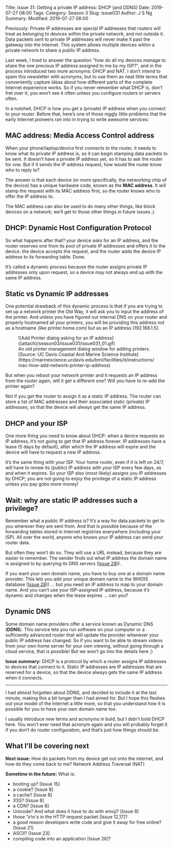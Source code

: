 Title: Issue 31: Getting a private IP address: DHCP (and DDNS)
Date: 2019-07-27 08:00
Tags: 
Category: Season 3
Slug: issue031
Author: J S Ng
Summary: 
Modified: 2019-07-27 08:00

Previously: Private IP addresses are special IP addresses that routers will treat as belonging to devices within the private network, and not outside it. Data packets sent to private IP addresses will never make it past the gateway into the internet. This system allows multiple devices within a private network to share a public IP address.

Last week, I tried to answer the question "how do all my devices manage to share the one precious IP address assigned to me by my ISP?", and in the process introduced two more acronyms: DHCP and NAT. I don’t intend to spam this newsletter with acronyms, but to use them as neat little terms that conveniently capture ideas about how different parts of the complete Internet experience works. So if you never remember what DHCP is, don’t fret over it; you won’t see it often unless you configure routers or servers often.

In a nutshell, DHCP is how you get a (private) IP address when you connect to your router. Before that, here’s one of those niggly little problems that the early Internet pioneers ran into in trying to write awesome services:

## MAC address: Media Access Control address

When your phone/laptop/device first connects to the router, it needs to know what its private IP address is, so it can begin stamping data packets to be sent. It doesn’t have a private IP address yet, so it has to ask the router for one. But if it sends the IP address request, how would the router know who to reply to?

The answer is that each device (or more specifically, the networking chip of the device) has a unique hardware code, known as the **MAC address**. It will stamp the request with its MAC address first, so the router knows who to offer the IP address to.

The MAC address can also be used to do many other things, like block devices on a network; we’ll get to those other things in future issues ;)

## DHCP: Dynamic Host Configuration Protocol

So what happens after that? your device asks for an IP address, and the router reserves one from its pool of private IP addresses and offers it to the device. the device accepts the request, and the router adds the device IP address to its forwarding table. Done.

It’s called a dynamic process because the router assigns private IP addresses only upon request, so a device may not always end up with the same IP address.

## Static vs Dynamic IP addresses

One potential drawback of this dynamic process is that if you are trying to set up a network printer the Old Way, it will ask you to input the address of the printer. And unless you have figured out internal DNS on your router and properly hostnamed all your printers, you will be providing this address not as a hostname (like printer.home.com) but as an IP address (192.168.1.5).


<figure>
    ![Add Printer dialog asking for an IP address]({attach}/season03/issue031/issue031_01.gif)
    <figcaption>An old printer management dialog window for adding printers. [Source: UC Davis Coastal And Marine Science Institute](https://marinescience.ucdavis.edu/bml/facilities/it/instructions/mac-how-add-network-printer-ip-address)</figcaption>    
</figure>


But when you reboot your network printer and it requests an IP address from the router again, will it get a different one? Will you have to re-add the printer again?

Not if you get the router to assign it as a static IP address. The router can store a list of MAC addresses and their associated static (private) IP addresses, so that the device will always get the same IP address.

## DHCP and your ISP

One more thing you need to know about DHCP: when a device requests an IP address, it’s not going to get that IP address forever. IP addresses have a lease (5 days by default), after which the IP address will expire and the device will have to request a new IP address.

It’s the same thing with your ISP. Your home router, even if it is left on 24/7, will have to renew its (public) IP address with your ISP every few days, as and when it expires. So your ISP also (most likely) assigns you IP addresses by DHCP; you are not going to enjoy the privilege of a static IP address unless you pay gobs more money!

## Wait: why are static IP addresses such a privilege?

Remember what a public IP address is? It’s a way for data packets to get to you wherever they are sent from. And that is possible because of the forwarding tables stored in Internet registries everywhere (including your ISP). All over the world, anyone who knows your IP address can send your router data.

But often they won’t do so. They will use a URL instead, because they are easier to remember.  The sender finds out what IP address the domain name is assigned to by querying its DNS servers ([Issue 28]({filename}/season03/issue028/issue028.md))).

If you want your own domain name, you have to buy one at a domain name provider. This lets you add your unique domain name to the WHOIS database ([Issue 28]({filename}/season03/issue028/issue028.md))) … but you need an IP address to map to your domain name. And you can’t use your ISP-assigned IP address, because it’s dynamic and changes when the lease expires … can you?

## Dynamic DNS

Some domain name providers offer a service known as Dynamic DNS (**DDNS**). This service lets you run software on your computer or a sufficiently advanced router that will update the provider whenever your public IP address has changed. So if you want to be able to stream videos from your own home server for your own viewing, without going through a cloud service, that is possible! But we won’t go into the details here ;)

**Issue summary:** DHCP is a protocol by which a router assigns IP addresses to devices that connect to it. Static IP addresses are IP addresses that are reserved for a device, so that the device always gets the same IP address when it connects.

-----

I had almost forgotten about DDNS, and decided to include it at the last minute, making this a bit longer than I had aimed for. But I hope this fleshes out your model of the Internet a little more, so that you understand how it is possible for you to have your own domain name too.

I usually introduce new terms and acronyms in bold, but I didn’t bold DHCP here. You won’t ever need that acronym again and you will probably forget it if you don’t do router configuration, and that’s just how things should be.

## What I’ll be covering next

**Next issue:** How do packets from my device get out onto the internet, and how do they come back to me? Network Address Traversal (NAT)

**Sometime in the future:** What is:

- booting up? [Issue 15]
- a cookie? [Issue 8]
- a cache? [Issue 8]
- XSS? [Issue 8]
- a CDN? [Issue 8]
- Unicode? And what does it have to do with emoji? [Issue 8]
- those '\r\n's in the HTTP request packet [Issue 12,17]?
- a good reason developers write code and give it away for free online? [Issue 21]
- ASCII? [Issue 23]
- compiling code into an application [Issue 26]?
